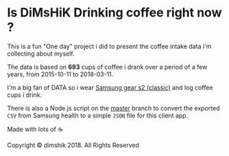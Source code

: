 # Is DiMsHiK Drinking coffee right now ?


This is a fun "One day" project i did to present the coffee intake data i'm collecting about myself.

The data is based on **693** cups of coffee i drank over a period of a few years, from 2015-10-11 to 2018-03-11.

I'm a big fan of DATA so i wear [Samsung gear s2 (classic)](http://www.samsung.com/global/galaxy/gear-s2/) and log coffee cups i drink.

There is also a Node.js script on the [master](https://github.com/dimshik100/Am-i-drinking-coffee-right-now/tree/master) branch to convert the exported `CSV` from Samsung health to a simple `JSON` file for this client app.

Made with lots of ☕️

Copyright © dimshik 2018. All Rights Reserved